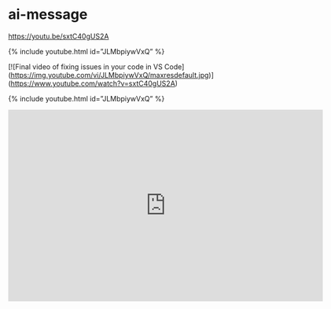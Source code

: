 # ai-message

https://youtu.be/sxtC40gUS2A

{% include youtube.html id=”JLMbpiywVxQ” %}


[![Final video of fixing issues in your code in VS Code]
(https://img.youtube.com/vi/JLMbpiywVxQ/maxresdefault.jpg)]
(https://www.youtube.com/watch?v=sxtC40gUS2A)


{% include youtube.html id=”JLMbpiywVxQ” %}

<div class="embed-container">
    <iframe width="640" height="390" src="https://www.youtube.com/embed/JLMbpiywVxQ" frameborder="0" allowfullscreen=""></iframe>
</div>
